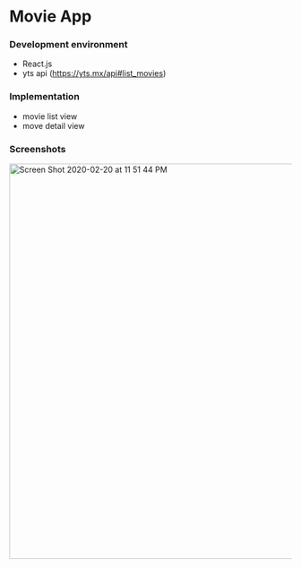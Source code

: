 # Movie App

### Development environment
- React.js
- yts api (https://yts.mx/api#list_movies)

### Implementation
- movie list view
- move detail view

### Screenshots
<img width="706" alt="Screen Shot 2020-02-20 at 11 51 44 PM" src="https://user-images.githubusercontent.com/33794732/74946068-15e01780-543c-11ea-8b1a-8c35f869ccbe.png">

